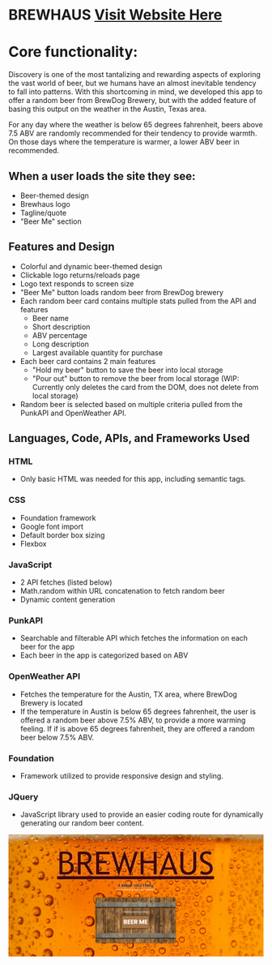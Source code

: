 # BREWHAUS  [Visit Website Here](https://jaredtrp.github.io/project_cheese)
# Core functionality:
Discovery is one of the most tantalizing and rewarding aspects of exploring the vast world of beer, but we humans have an almost inevitable tendency to fall into patterns. With this shortcoming in mind, we developed this app to offer a random beer from BrewDog Brewery, but with the added feature of basing this output on the weather in the Austin, Texas area.

For any day where the weather is below 65 degrees fahrenheit, beers above 7.5 ABV are randomly recommended for their tendency to provide warmth. On those days where the temperature is warmer, a lower ABV beer in recommended.

## When a user loads the site they see:
- Beer-themed design
- Brewhaus logo
- Tagline/quote
- "Beer Me" section

## Features and Design
- Colorful and dynamic beer-themed design
- Clickable logo returns/reloads page
- Logo text responds to screen size
- "Beer Me" button loads random beer from BrewDog brewery
- Each random beer card contains multiple stats pulled from the API and features
    - Beer name
    - Short description
    - ABV percentage
    - Long description
    - Largest available quantity for purchase
- Each beer card contains 2 main features
    - "Hold my beer" button to save the beer into local storage
    - "Pour out" button to remove the beer from local storage (WIP: Currently only deletes the card from the DOM, does not delete from local storage)
- Random beer is selected based on multiple criteria pulled from the PunkAPI and OpenWeather API.

## Languages, Code, APIs, and Frameworks Used
### HTML
- Only basic HTML was needed for this app, including semantic tags.
### CSS
- Foundation framework
- Google font import
- Default border box sizing
- Flexbox
### JavaScript
- 2 API fetches (listed below)
- Math.random within URL concatenation to fetch random beer
- Dynamic content generation
### PunkAPI
- Searchable and filterable API which fetches the information on each beer for the app
- Each beer in the app is categorized based on ABV
### OpenWeather API
- Fetches the temperature for the Austin, TX area, where BrewDog Brewery is located
- If the temperature in Austin is below 65 degrees fahrenheit, the user is offered a random beer above 7.5% ABV, to provide a more warming feeling. If if is above 65 degrees fahrenheit, they are offered a random beer below 7.5% ABV.
### Foundation
- Framework utilized to provide responsive design and styling.
### JQuery
- JavaScript library used to provide an easier coding route for dynamically generating our random beer content.

<img src="assets\images\project_cheese website picture.png" alt="Image of the brewhaus website">